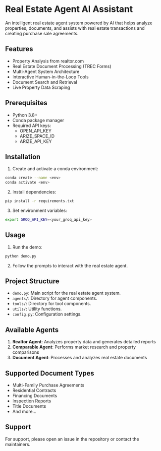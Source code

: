 # Real Estate Agent AI Assistant

An intelligent real estate agent system powered by AI that helps analyze properties, documents, and assists with real estate transactions and creating purchase sale agreements.

## Features

- Property Analysis from realtor.com
- Real Estate Document Processing (TREC Forms)
- Multi-Agent System Architecture
- Interactive Human-in-the-Loop Tools
- Document Search and Retrieval
- Live Property Data Scraping

## Prerequisites

- Python 3.8+
- Conda package manager
- Required API keys:
  - OPEN_API_KEY
  - ARIZE_SPACE_ID
  - ARIZE_API_KEY

## Installation

1. Create and activate a conda environment:
```bash
conda create --name <env>
conda activate <env>
```

2. Install dependencies:
```bash
pip install -r requirements.txt
```

3. Set environment variables:
```bash
export GROQ_API_KEY=<your_groq_api_key> 
```

## Usage

1. Run the demo:
```bash
python demo.py
```

2. Follow the prompts to interact with the real estate agent.

## Project Structure

- `demo.py`: Main script for the real estate agent system.
- `agents/`: Directory for agent components.
- `tools/`: Directory for tool components.
- `utils/`: Utility functions.
- `config.py`: Configuration settings.          

## Available Agents

1. **Realtor Agent**: Analyzes property data and generates detailed reports
2. **Comparable Agent**: Performs market research and property comparisons
3. **Document Agent**: Processes and analyzes real estate documents

## Supported Document Types

- Multi-Family Purchase Agreements
- Residential Contracts
- Financing Documents
- Inspection Reports
- Title Documents
- And more...

## Support

For support, please open an issue in the repository or contact the maintainers.
